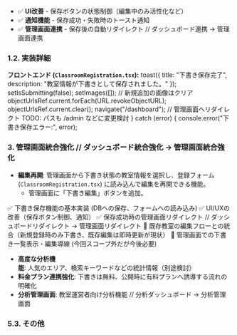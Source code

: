 - ✅ **UI改善** - 保存ボタンの状態制御（編集中のみ活性化など）
- ✅ **通知機能** - 保存成功・失敗時のトースト通知
- ✅ **管理画面連携** - 保存後の自動リダイレクト // ダッシュボード連携 -> 管理画面連携

### 1.2. 実装詳細

**フロントエンド (`ClassroomRegistration.tsx`):**
    toast({ title: "下書き保存完了", description: "教室情報が下書きとして保存されました。" });
    setIsSubmitting(false);
    setImages([]); // 新規追加の画像はクリア
    objectUrlsRef.current.forEach(URL.revokeObjectURL);
    objectUrlsRef.current.clear();
    navigate("/dashboard"); // 管理画面へリダイレクト TODO: パスも /admin などに変更検討
  } catch (error) {
    console.error("下書き保存エラー:", error);

### **3. 管理画面統合強化** // ダッシュボード統合強化 -> 管理画面統合強化

- **編集再開**: 管理画面から下書き状態の教室情報を選択し、登録フォーム (`ClassroomRegistration.tsx`) に読み込んで編集を再開できる機能。
  - 管理画面に「下書き編集」ボタンを追加。

✅ 下書き保存機能の基本実装 (DBへの保存、フォームへの読み込み)
✅ UI/UXの改善（保存ボタン制御、通知）
✅ 保存成功時の管理画面リダイレクト // ダッシュボードリダイレクト -> 管理画面リダイレクト
🚧 既存教室の編集フローとの統合（新規登録時のみ下書き、既存編集は即時更新が現状）
🚧 管理画面での下書き一覧表示・編集導線 (今回スコープ外だが今後必要)

- **高度な分析機能**: 人気のエリア、検索キーワードなどの統計情報（別途検討）
- **料金プラン連携強化**: 下書きは無料、公開時に有料プランへ誘導する流れの明確化
- **分析管理画面**: 教室運営者向け分析機能 // 分析ダッシュボード -> 分析管理画面

### 5.3. その他 